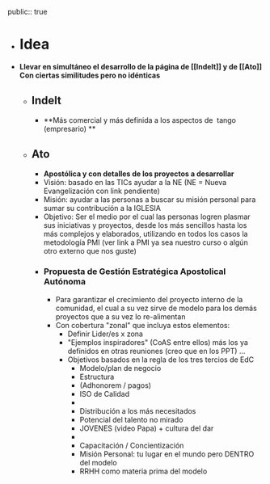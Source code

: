 public:: true

- # Idea
- **Llevar en simultáneo el desarrollo de la página de [[Indelt]] y de [[Ato]] Con ciertas similitudes pero no idénticas**
	- ## Indelt
		- **Más comercial y más definida a los aspectos de  tango (empresario) **
	- ## Ato
		- **Apostólica  y con detalles de los proyectos a desarrollar**
		- Visión: basado en las TICs ayudar a la NE (NE = Nueva Evangelización con link pendiente)
		- Misión: ayudar a las personas a buscar su misión personal para sumar su contribución a la IGLESIA
		- Objetivo: Ser el medio por el cual las personas logren plasmar sus iniciativas y proyectos, desde los más sencillos hasta los más complejos y elaborados, utilizando en todos los casos la metodología PMI (ver link a PMI ya sea nuestro curso o algún otro externo que nos guste)
		- ### Propuesta de Gestión Estratégica Apostolical Autónoma
			- Para garantizar el crecimiento del proyecto interno de la comunidad, el cual a su vez sirve de modelo para los demás proyectos que a su vez lo re-alimentan
			- Con cobertura "zonal" que incluya estos elementos:
				- Definir Lider/es x zona
				- "Ejemplos inspiradores" (CoAS entre ellos) más los ya definidos en otras reuniones (creo que en los PPT) ...
				- Objetivos basados en la regla de los tres tercios de EdC
					- Modelo/plan de negocio
					- Estructura
					- (Adhonorem / pagos)
					- ISO de Calidad
					-
					- Distribución a los más necesitados
					- Potencial del talento no mirado
					- JOVENES (video Papa) + cultura del dar
					-
					- Capacitación / Concientización
					- Misión Personal: tu lugar en el mundo pero DENTRO del modelo
					- RRHH como materia prima del modelo